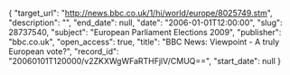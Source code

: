 {
  "target_url": "http://news.bbc.co.uk/1/hi/world/europe/8025749.stm", 
  "description": "", 
  "end_date": null, 
  "date": "2006-01-01T12:00:00", 
  "slug": 28737540, 
  "subject": "European Parliament Elections 2009", 
  "publisher": "bbc.co.uk", 
  "open_access": true, 
  "title": "BBC News: Viewpoint - A truly European vote?", 
  "record_id": "20060101T120000/v2ZKXWgWFaRTHFjlV/CMUQ==", 
  "start_date": null
}

